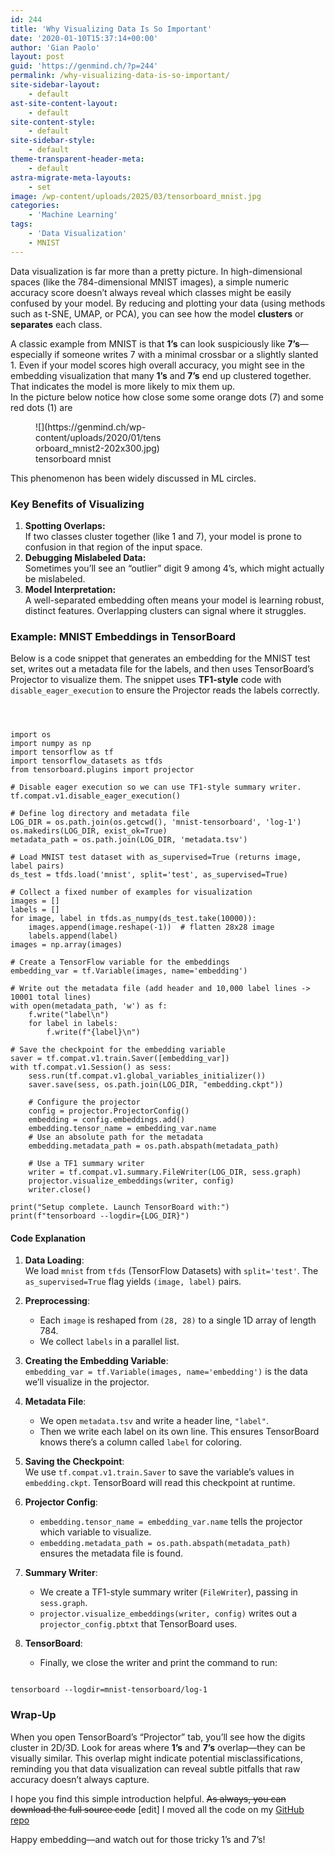 ```yaml
---
id: 244
title: 'Why Visualizing Data Is So Important'
date: '2020-01-10T15:37:14+00:00'
author: 'Gian Paolo'
layout: post
guid: 'https://genmind.ch/?p=244'
permalink: /why-visualizing-data-is-so-important/
site-sidebar-layout:
    - default
ast-site-content-layout:
    - default
site-content-style:
    - default
site-sidebar-style:
    - default
theme-transparent-header-meta:
    - default
astra-migrate-meta-layouts:
    - set
image: /wp-content/uploads/2025/03/tensorboard_mnist.jpg
categories:
    - 'Machine Learning'
tags:
    - 'Data Visualization'
    - MNIST
---
```


Data visualization is far more than a pretty picture. In high-dimensional spaces (like the 784-dimensional MNIST images), a simple numeric accuracy score doesn’t always reveal which classes might be easily confused by your model. By reducing and plotting your data (using methods such as t-SNE, UMAP, or PCA), you can see how the model **clusters** or **separates** each class.

A classic example from MNIST is that **1’s** can look suspiciously like **7’s**—especially if someone writes 7 with a minimal crossbar or a slightly slanted 1. Even if your model scores high overall accuracy, you might see in the embedding visualization that many **1’s** and **7’s** end up clustered together. That indicates the model is more likely to mix them up.  
In the picture below notice how close some some orange dots (7) and some red dots (1) are

<figure aria-describedby="caption-attachment-248" class="wp-caption alignnone" id="attachment_248" style="width: 202px">![](https://genmind.ch/wp-content/uploads/2020/01/tensorboard_mnist2-202x300.jpg)<figcaption class="wp-caption-text" id="caption-attachment-248">tensorboard mnist</figcaption></figure>This phenomenon has been widely discussed in ML circles.

### Key Benefits of Visualizing

1. **Spotting Overlaps:**  
    If two classes cluster together (like 1 and 7), your model is prone to confusion in that region of the input space.
2. **Debugging Mislabeled Data:**  
    Sometimes you’ll see an “outlier” digit 9 among 4’s, which might actually be mislabeled.
3. **Model Interpretation:**  
    A well-separated embedding often means your model is learning robust, distinct features. Overlapping clusters can signal where it struggles.

### Example: MNIST Embeddings in TensorBoard

Below is a code snippet that generates an embedding for the MNIST test set, writes out a metadata file for the labels, and then uses TensorBoard’s Projector to visualize them. The snippet uses **TF1-style** code with `disable_eager_execution` to ensure the Projector reads the labels correctly.

```



import os
import numpy as np
import tensorflow as tf
import tensorflow_datasets as tfds
from tensorboard.plugins import projector

# Disable eager execution so we can use TF1-style summary writer.
tf.compat.v1.disable_eager_execution()

# Define log directory and metadata file
LOG_DIR = os.path.join(os.getcwd(), 'mnist-tensorboard', 'log-1')
os.makedirs(LOG_DIR, exist_ok=True)
metadata_path = os.path.join(LOG_DIR, 'metadata.tsv')

# Load MNIST test dataset with as_supervised=True (returns image, label pairs)
ds_test = tfds.load('mnist', split='test', as_supervised=True)

# Collect a fixed number of examples for visualization
images = []
labels = []
for image, label in tfds.as_numpy(ds_test.take(10000)):
    images.append(image.reshape(-1))  # flatten 28x28 image
    labels.append(label)
images = np.array(images)

# Create a TensorFlow variable for the embeddings
embedding_var = tf.Variable(images, name='embedding')

# Write out the metadata file (add header and 10,000 label lines -> 10001 total lines)
with open(metadata_path, 'w') as f:
    f.write("label\n")
    for label in labels:
        f.write(f"{label}\n")

# Save the checkpoint for the embedding variable
saver = tf.compat.v1.train.Saver([embedding_var])
with tf.compat.v1.Session() as sess:
    sess.run(tf.compat.v1.global_variables_initializer())
    saver.save(sess, os.path.join(LOG_DIR, "embedding.ckpt"))

    # Configure the projector
    config = projector.ProjectorConfig()
    embedding = config.embeddings.add()
    embedding.tensor_name = embedding_var.name
    # Use an absolute path for the metadata
    embedding.metadata_path = os.path.abspath(metadata_path)

    # Use a TF1 summary writer
    writer = tf.compat.v1.summary.FileWriter(LOG_DIR, sess.graph)
    projector.visualize_embeddings(writer, config)
    writer.close()

print("Setup complete. Launch TensorBoard with:")
print(f"tensorboard --logdir={LOG_DIR}")

```

#### Code Explanation

1. **Data Loading**:  
    We load `mnist` from `tfds` (TensorFlow Datasets) with `split='test'`. The `as_supervised=True` flag yields `(image, label)` pairs.
2. **Preprocessing**:
    
    
    - Each `image` is reshaped from `(28, 28)` to a single 1D array of length 784.
    - We collect `labels` in a parallel list.
3. **Creating the Embedding Variable**:  
    `embedding_var = tf.Variable(images, name='embedding')` is the data we’ll visualize in the projector.
4. **Metadata File**:
    
    
    - We open `metadata.tsv` and write a header line, `"label"`.
    - Then we write each label on its own line. This ensures TensorBoard knows there’s a column called `label` for coloring.
5. **Saving the Checkpoint**:  
    We use `tf.compat.v1.train.Saver` to save the variable’s values in `embedding.ckpt`. TensorBoard will read this checkpoint at runtime.
6. **Projector Config**:
    
    
    - `embedding.tensor_name = embedding_var.name` tells the projector which variable to visualize.
    - `embedding.metadata_path = os.path.abspath(metadata_path)` ensures the metadata file is found.
7. **Summary Writer**:
    
    
    - We create a TF1-style summary writer (`FileWriter`), passing in `sess.graph`.
    - `projector.visualize_embeddings(writer, config)` writes out a `projector_config.pbtxt` that TensorBoard uses.
8. **TensorBoard**:
    
    
    - Finally, we close the writer and print the command to run:

```

tensorboard --logdir=mnist-tensorboard/log-1

```

### Wrap-Up

When you open TensorBoard’s “Projector” tab, you’ll see how the digits cluster in 2D/3D. Look for areas where **1’s** and **7’s** overlap—they can be visually similar. This overlap might indicate potential misclassifications, reminding you that data visualization can reveal subtle pitfalls that raw accuracy doesn’t always capture.

I hope you find this simple introduction helpful. <del>As always, you can download the full source code</del> \[edit\] I moved all the code on my [GitHub repo](https://github.com/gsantopaolo/dataviz)

Happy embedding—and watch out for those tricky 1’s and 7’s!